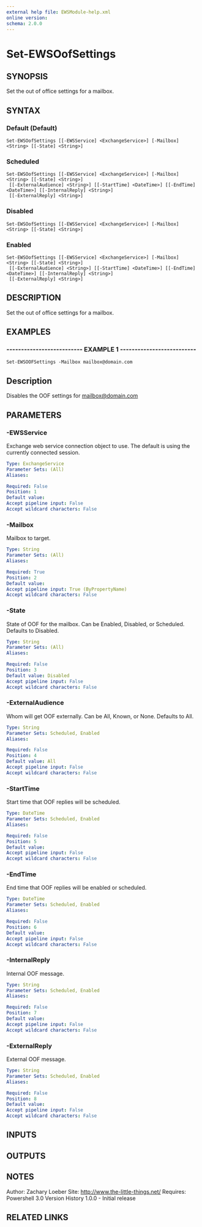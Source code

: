 ```yaml
---
external help file: EWSModule-help.xml
online version: 
schema: 2.0.0
---
```


# Set-EWSOofSettings
## SYNOPSIS
Set the out of office settings for a mailbox.

## SYNTAX

### Default (Default)
```
Set-EWSOofSettings [[-EWSService] <ExchangeService>] [-Mailbox] <String> [[-State] <String>]
```

### Scheduled
```
Set-EWSOofSettings [[-EWSService] <ExchangeService>] [-Mailbox] <String> [[-State] <String>]
 [[-ExternalAudience] <String>] [[-StartTime] <DateTime>] [[-EndTime] <DateTime>] [[-InternalReply] <String>]
 [[-ExternalReply] <String>]
```

### Disabled
```
Set-EWSOofSettings [[-EWSService] <ExchangeService>] [-Mailbox] <String> [[-State] <String>]
```

### Enabled
```
Set-EWSOofSettings [[-EWSService] <ExchangeService>] [-Mailbox] <String> [[-State] <String>]
 [[-ExternalAudience] <String>] [[-StartTime] <DateTime>] [[-EndTime] <DateTime>] [[-InternalReply] <String>]
 [[-ExternalReply] <String>]
```

## DESCRIPTION
Set the out of office settings for a mailbox.

## EXAMPLES

### -------------------------- EXAMPLE 1 --------------------------
```
Set-EWSOOFSettings -Mailbox mailbox@domain.com
```

Description
--------------
Disables the OOF settings for mailbox@domain.com

## PARAMETERS

### -EWSService
Exchange web service connection object to use.
The default is using the currently connected session.

```yaml
Type: ExchangeService
Parameter Sets: (All)
Aliases: 

Required: False
Position: 1
Default value: 
Accept pipeline input: False
Accept wildcard characters: False
```

### -Mailbox
Mailbox to target.

```yaml
Type: String
Parameter Sets: (All)
Aliases: 

Required: True
Position: 2
Default value: 
Accept pipeline input: True (ByPropertyName)
Accept wildcard characters: False
```

### -State
State of OOF for the mailbox.
Can be Enabled, Disabled, or Scheduled.
Defaults to Disabled.

```yaml
Type: String
Parameter Sets: (All)
Aliases: 

Required: False
Position: 3
Default value: Disabled
Accept pipeline input: False
Accept wildcard characters: False
```

### -ExternalAudience
Whom will get OOF externally.
Can be All, Known, or None.
Defaults to All.

```yaml
Type: String
Parameter Sets: Scheduled, Enabled
Aliases: 

Required: False
Position: 4
Default value: All
Accept pipeline input: False
Accept wildcard characters: False
```

### -StartTime
Start time that OOF replies will be scheduled.

```yaml
Type: DateTime
Parameter Sets: Scheduled, Enabled
Aliases: 

Required: False
Position: 5
Default value: 
Accept pipeline input: False
Accept wildcard characters: False
```

### -EndTime
End time that OOF replies will be enabled or scheduled.

```yaml
Type: DateTime
Parameter Sets: Scheduled, Enabled
Aliases: 

Required: False
Position: 6
Default value: 
Accept pipeline input: False
Accept wildcard characters: False
```

### -InternalReply
Internal OOF message.

```yaml
Type: String
Parameter Sets: Scheduled, Enabled
Aliases: 

Required: False
Position: 7
Default value: 
Accept pipeline input: False
Accept wildcard characters: False
```

### -ExternalReply
External OOF message.

```yaml
Type: String
Parameter Sets: Scheduled, Enabled
Aliases: 

Required: False
Position: 8
Default value: 
Accept pipeline input: False
Accept wildcard characters: False
```

## INPUTS

## OUTPUTS

## NOTES
Author: Zachary Loeber
Site: http://www.the-little-things.net/
Requires: Powershell 3.0
Version History
1.0.0 - Initial release

## RELATED LINKS

